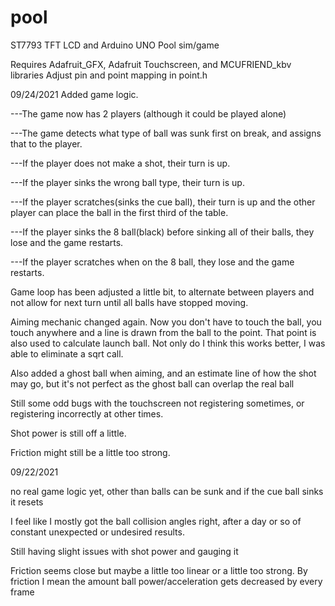 # pool
  ST7793 TFT LCD and Arduino UNO Pool sim/game

Requires Adafruit_GFX, Adafruit Touchscreen, and MCUFRIEND_kbv libraries
Adjust pin and point mapping in point.h

09/24/2021
Added game logic.

---The game now has 2 players (although it could be played alone)

---The game detects what type of ball was sunk first on break, and assigns that to the player.

---If the player does not make a shot, their turn is up.

---If the player sinks the wrong ball type, their turn is up.

---If the player scratches(sinks the cue ball), their turn is up and the other player can place the ball in the first third of the table.

---If the player sinks the 8 ball(black) before sinking all of their balls, they lose and the game restarts.

---If the player scratches when on the 8 ball, they lose and the game restarts.

Game loop has been adjusted a little bit, to alternate between players and not allow for next turn until all balls have stopped moving.

Aiming mechanic changed again. Now you don't have to touch the ball, you touch anywhere and a line is drawn from the ball to the point.
That point is also used to calculate launch ball. Not only do I think this works better, I was able to eliminate a sqrt call.

Also added a ghost ball when aiming, and an estimate line of how the shot may go, but it's not perfect as the ghost ball can overlap the real ball

Still some odd bugs with the touchscreen not registering sometimes, or registering incorrectly at other times.

Shot power is still off a little.

Friction might still be a little too strong.



09/22/2021

no real game logic yet, other than balls can be sunk and if the cue ball sinks it resets

I feel like I mostly got the ball collision angles right, after a day or so of constant unexpected or undesired results.

Still having slight issues with shot power and gauging it

Friction seems close but maybe a little too linear or a little too strong. By friction I mean the amount ball power/acceleration gets decreased by every frame


